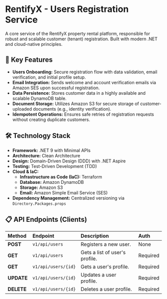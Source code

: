 # RentifyX - Users Registration Service

A core service of the RentifyX property rental platform, responsible for robust and scalable customer (tenant) registration. Built with modern .NET and cloud-native principles.

## 🚀 Key Features

- **Users Onboarding:** Secure registration flow with data validation, email verification, and initial profile setup.
- **Email Integration:** Sends welcome and account verification emails via Amazon SES upon successful registration.
- **Data Persistence:** Stores customer data in a highly available and scalable DynamoDB table.
- **Document Storage:** Utilizes Amazon S3 for secure storage of customer-uploaded documents (e.g., identity verification).
- **Idempotent Operations:** Ensures safe retries of registration requests without creating duplicate customers.

## 🛠️ Technology Stack

- **Framework:** .NET 9 with Minimal APIs
- **Architecture:** Clean Architecture
- **Design:** Domain-Driven Design (DDD) with .NET Aspire
- **Testing:** Test-Driven Development (TDD)
- **Cloud & IaC:**
  - **Infrastructure as Code (IaC):** Terraform
  - **Database:** Amazon DynamoDB
  - **Storage:** Amazon S3
  - **Email:** Amazon Simple Email Service (SES)
- **Dependency Management:** Centralized versioning via `Directory.Packages.props`

## 📋 API Endpoints (Clients)

| Method     | Endpoint              | Description                        | Auth     |
| :--------- | :-------------------- | :--------------------------------- | :------- |
| **POST**   | `v1/api/users`      | Registers a new user.          | None     |
| **GET**    | `v1/api/users`      | Gets a list of user's profile. | Required |
| **GET**    | `v1/api/users/{id}` | Gets a user's profile.         | Required |
| **UPDATE** | `v1/api/users/{id}` | Updates a user profile.      | Required |
| **DELETE** | `v1/api/users/{id}` | Deletes a user profile.      | Required |
